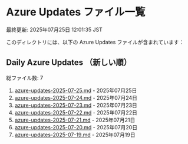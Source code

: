 # Azure Updates ファイル一覧

最終更新: 2025年07月25日 12:01:35 JST

このディレクトリには、以下の Azure Updates ファイルが含まれています：

## Daily Azure Updates （新しい順）

総ファイル数: 7

1. [azure-updates-2025-07-25.md](./azure-updates-2025-07-25.md) - 2025年07月25日
2. [azure-updates-2025-07-24.md](./azure-updates-2025-07-24.md) - 2025年07月24日
3. [azure-updates-2025-07-23.md](./azure-updates-2025-07-23.md) - 2025年07月23日
4. [azure-updates-2025-07-22.md](./azure-updates-2025-07-22.md) - 2025年07月22日
5. [azure-updates-2025-07-21.md](./azure-updates-2025-07-21.md) - 2025年07月21日
6. [azure-updates-2025-07-20.md](./azure-updates-2025-07-20.md) - 2025年07月20日
7. [azure-updates-2025-07-19.md](./azure-updates-2025-07-19.md) - 2025年07月19日
